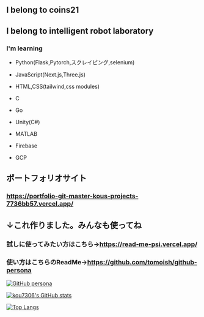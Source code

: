 ## I belong to coins21
## I belong to intelligent robot laboratory

###
### I'm learning 
- Python(Flask,Pytorch,スクレイピング,selenium)
- JavaScript(Next.js,Three.js)
- HTML,CSS(tailwind,css modules)
- C
- Go
- Unity(C#)
- MATLAB
- Firebase

- GCP

## ポートフォリオサイト
### https://portfolio-git-master-kous-projects-7736bb57.vercel.app/

  


## ↓これ作りました。みんなも使ってね
### 試しに使ってみたい方はこちら→https://read-me-psi.vercel.app/ 
### 使い方はこちらのReadMe→https://github.com/tomoish/github-persona

[![GitHub persona](https://read-413014.an.r.appspot.com/create?username=kou7306)](https://github.com/kou7306/github-readme-stats)


[![kou7306's GitHub stats](https://github-readme-stats.vercel.app/api?username=kou7306&show_icons=true&theme=dark)](https://github.com/kou7306/github-readme-stats)

[![Top Langs](https://github-readme-stats.vercel.app/api/top-langs/?username=kou7306&theme=vue-dark&show_icons=true&layout=compact)](https://github.com/kou7306/github-readme-stats)

<!--
**kou7306/kou7306** is a ✨ _special_ ✨ repository because its `README.md` (this file) appears on your GitHub profile.

Here are some ideas to get you started:

- 🔭 I’m currently working on ...
- 🌱 I’m currently learning ...
- 👯 I’m looking to collaborate on ...
- 🤔 I’m looking for help with ...
- 💬 Ask me about ...
- 📫 How to reach me: ...
- 😄 Pronouns: ...
- ⚡ Fun fact: ...
-->
